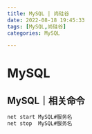 ```yaml
---
title: MySQL | 尚硅谷
date: 2022-08-18 19:45:33
tags: [MySQL,尚硅谷]
categories: MySQL

---
```






# MySQL

## MySQL｜相关命令

```sh
net start MySQL#服务名
net stop  MySQL#服务名
```

